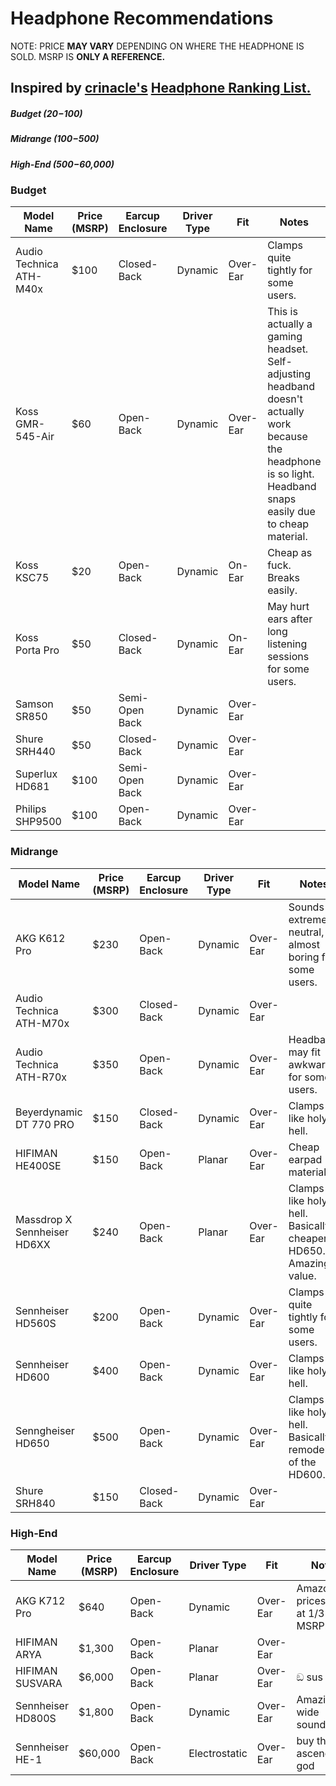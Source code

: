# Headphone Recommendations

NOTE: PRICE **MAY VARY** DEPENDING ON WHERE THE HEADPHONE IS SOLD. MSRP IS **ONLY A REFERENCE.**

## Inspired by [crinacle's](https://crinacle.com/) **[Headphone Ranking List.](https://crinacle.com/rankings/headphones/)**

##### Budget ($20-$100)
##### Midrange ($100-$500) 
##### High-End ($500-$60,000)

### Budget

| Model Name               | Price (MSRP)  | Earcup Enclosure | Driver Type | Fit      | Notes
| ------------------------ | ------------- | ---------------- | ------------| -------- | ----------------
| Audio Technica ATH-M40x  | $100          | Closed-Back      | Dynamic     | Over-Ear | Clamps quite tightly for some users.
| Koss GMR-545-Air         | $60           | Open-Back        | Dynamic     | Over-Ear | This is actually a gaming headset. Self-adjusting headband doesn't actually work because the headphone is so light. Headband snaps easily due to cheap material.
| Koss KSC75               | $20           | Open-Back        | Dynamic     | On-Ear   | Cheap as fuck. Breaks easily.
| Koss Porta Pro           | $50           | Closed-Back      | Dynamic     | On-Ear   | May hurt ears after long listening sessions for some users.
| Samson SR850             | $50           | Semi-Open Back   | Dynamic     | Over-Ear |
| Shure SRH440             | $50           | Closed-Back      | Dynamic     | Over-Ear |
| Superlux HD681           | $100          | Semi-Open Back   | Dynamic     | Over-Ear |
| Philips SHP9500          | $100          | Open-Back        | Dynamic     | Over-Ear |

### Midrange

| Model Name                  | Price (MSRP) | Earcup Enclosure | Driver Type | Fit       | Notes
| --------------------------- | ------------ | ---------------- | ------------| --------- | ---------------------------------------------------------------- |
| AKG K612 Pro                | $230         | Open-Back        | Dynamic     | Over-Ear  | Sounds extremely neutral, almost boring for some users.          |
| Audio Technica ATH-M70x     | $300         | Closed-Back      | Dynamic     | Over-Ear  |
| Audio Technica ATH-R70x     | $350         | Open-Back        | Dynamic     | Over-Ear  | Headband may fit awkwardly for some users.                       |
| Beyerdynamic DT 770 PRO     | $150         | Closed-Back      | Dynamic     | Over-Ear  | Clamps like holy hell.                                           |
| HIFIMAN HE400SE             | $150         | Open-Back        | Planar      | Over-Ear  | Cheap earpad material.                                           |
| Massdrop X Sennheiser HD6XX | $240         | Open-Back        | Planar      | Over-Ear  | Clamps like holy hell. Basically a cheaper HD650. Amazing value. |
| Sennheiser HD560S           | $200         | Open-Back        | Dynamic     | Over-Ear  | Clamps quite tightly for some users.                             |
| Sennheiser HD600            | $400         | Open-Back        | Dynamic     | Over-Ear  | Clamps like holy hell.                                           |
| Senngheiser HD650           | $500         | Open-Back        | Dynamic     | Over-Ear  | Clamps like holy hell. Basically a remodel of the HD600.         |
| Shure SRH840                | $150         | Closed-Back      | Dynamic     | Over-Ear  |

### High-End

| Model Name               | Price (MSRP)  | Earcup Enclosure | Driver Type   | Fit       | Notes                               |
| ------------------------ | ------------- | ---------------- | ------------- | --------- | ----------------------------------- |
| AKG K712 Pro             | $640          | Open-Back        | Dynamic       | Over-Ear  | Amazon prices this at 1/3 its MSRP. |
| HIFIMAN ARYA             | $1,300        | Open-Back        | Planar        | Over-Ear  |
| HIFIMAN SUSVARA          | $6,000        | Open-Back        | Planar        | Over-Ear  | ඞ sus                              |
| Sennheiser HD800S        | $1,800        | Open-Back        | Dynamic       | Over-Ear  | Amazingly wide soundstage.          |
| Sennheiser HE-1          | $60,000       | Open-Back        | Electrostatic | Over-Ear  | buy this to ascend to god           |








